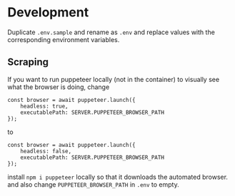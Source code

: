 # Development
Duplicate `.env.sample` and rename as `.env` and replace values with the corresponding environment variables.

## Scraping
If you want to run puppeteer locally (not in the container) to visually see what the browser is doing, change
```
const browser = await puppeteer.launch({
    headless: true,
    executablePath: SERVER.PUPPETEER_BROWSER_PATH
});
```
to
```
const browser = await puppeteer.launch({
    headless: false,
    executablePath: SERVER.PUPPETEER_BROWSER_PATH
});
```
install `npm i puppeteer` locally so that it downloads the automated browser.
and also change `PUPPETEER_BROWSER_PATH` in `.env` to empty.
